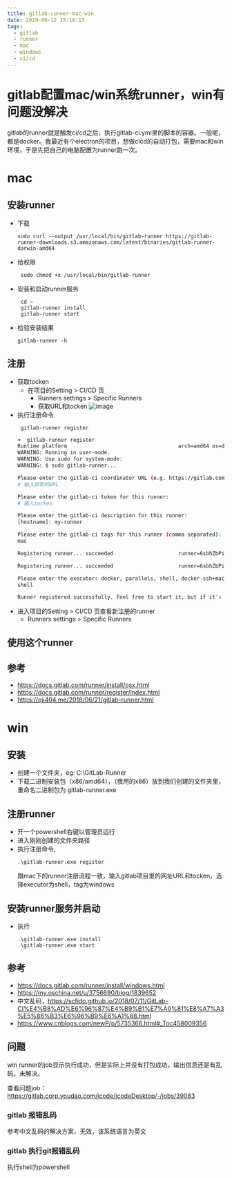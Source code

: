 ```yaml
---
title: gitlab-runner-mac-win
date: 2019-06-12 15:18:13
tags:
  - gitlab
  - runner
  - mac
  - windows
  - ci/cd
---
```


# gitlab配置mac/win系统runner，win有问题没解决

gitlab的runner就是触发ci/cd之后，执行gitlab-ci.yml里的脚本的容器。一般呢，都是docker。我最近有个electron的项目，想做cicd的自动打包，需要mac和win环境，于是先把自己的电脑配置为runner跑一次。

<!-- more -->


# mac
## 安装runner

- 下载
    ```
    sudo curl --output /usr/local/bin/gitlab-runner https://gitlab-runner-downloads.s3.amazonaws.com/latest/binaries/gitlab-runner-darwin-amd64
    ```

- 给权限
    ```
     sudo chmod +x /usr/local/bin/gitlab-runner
    ```
- 安装和启动runner服务
    ```
     cd ~
     gitlab-runner install
     gitlab-runner start
    ```
- 检验安装结果
    ```
    gitlab-runner -h
    ```
## 注册

- 获取tocken
    - 在项目的Setting > CI/CD 页
        - Runners settings > Specific Runners
        - 获取URL和tocken
        ![image](https://note.youdao.com/yws/api/personal/file/WEB8e12e879cab34af525fcf198740e0471?method=download&shareKey=f6e3fd5c4ec3aa196c28d2d0cb2caa0e)
- 执行注册命令
    ```
     gitlab-runner register
    ```
    ```bash
    ➜  gitlab-runner register
    Runtime platform                                    arch=amd64 os=darwin pid=68127 revision=ac2a293c version=11.11.2
    WARNING: Running in user-mode.
    WARNING: Use sudo for system-mode:
    WARNING: $ sudo gitlab-runner...
    
    Please enter the gitlab-ci coordinator URL (e.g. https://gitlab.com/):
    # 输入获取的URL
    
    Please enter the gitlab-ci token for this runner:
    # 输入tocken
    
    Please enter the gitlab-ci description for this runner:
    [hostname]: my-runner
    
    Please enter the gitlab-ci tags for this runner (comma separated):
    mac
    
    Registering runner... succeeded                     runner=6sbhZbPi
    
    Registering runner... succeeded                     runner=6sbhZbPi

    Please enter the executor: docker, parallels, shell, docker-ssh+machine, kubernetes, docker-ssh, ssh, virtualbox, docker+machine:
    shell

    Runner registered successfully. Feel free to start it, but if it's running already the config should be automatically reloaded!
    ```
- 进入项目的Setting > CI/CD 页查看新注册的runner
    - Runners settings > Specific Runners
    

## 使用这个runner



## 参考
- https://docs.gitlab.com/runner/install/osx.html
- https://docs.gitlab.com/runner/register/index.html
- https://qii404.me/2018/06/21/gitlab-runner.html


# win
## 安装

- 创建一个文件夹，eg: C:\GitLab-Runner
- 下载二进制安装包（x86/amd64），（我用的x86）放到我们创建的文件夹里，重命名二进制包为 gitlab-runner.exe

## 注册runner
- 开一个powershell右键以管理员运行
- 进入刚刚创建的文件夹路径
- 执行注册命令,
    ```
    .\gitlab-runner.exe register
    
    ```
    跟mac下的runner注册流程一致，输入gitlab项目里的网址URL和tocken，选择executor为shell，tag为windows

## 安装runner服务并启动
- 执行
    ```
    .\gitlab-runner.exe install
    .\gitlab-runner.exe start
    ```
## 参考
- https://docs.gitlab.com/runner/install/windows.html
- https://my.oschina.net/u/3756690/blog/1839652
- 中文乱码，https://scfido.github.io/2018/07/11/GitLab-CI%E4%B8%AD%E6%96%87%E4%B9%B1%E7%A0%81%E8%A7%A3%E5%86%B3%E6%96%B9%E6%A1%88.html
- https://www.cnblogs.com/newP/p/5735366.html#_Toc458009356

## 问题
win runner的job显示执行成功，但是实际上并没有打包成功，输出信息还是有乱码。未解决。


查看问题job： https://gitlab.corp.youdao.com/icode/icodeDesktop/-/jobs/39083
### gitlab 报错乱码
参考中文乱码的解决方案，无效，该系统语言为英文

### gitlab 执行git报错乱码
执行shell为powershell
